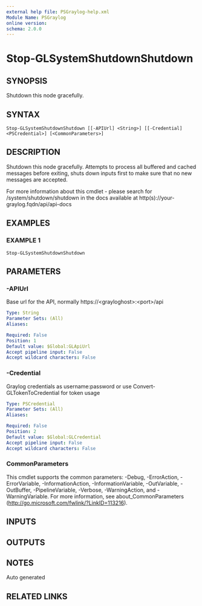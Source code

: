 ```yaml
---
external help file: PSGraylog-help.xml
Module Name: PSGraylog
online version:
schema: 2.0.0
---
```


# Stop-GLSystemShutdownShutdown

## SYNOPSIS
Shutdown this node gracefully.

## SYNTAX

```
Stop-GLSystemShutdownShutdown [[-APIUrl] <String>] [[-Credential] <PSCredential>] [<CommonParameters>]
```

## DESCRIPTION
Shutdown this node gracefully.
Attempts to process all buffered and cached messages before exiting, shuts down inputs first to make sure that no new messages are accepted.

For more information about this cmdlet - please search for /system/shutdown/shutdown in the docs available at http(s)://your-graylog.fqdn/api/api-docs

## EXAMPLES

### EXAMPLE 1
```
Stop-GLSystemShutdownShutdown
```

## PARAMETERS

### -APIUrl
Base url for the API, normally https://\<grayloghost\>:\<port\>/api

```yaml
Type: String
Parameter Sets: (All)
Aliases:

Required: False
Position: 1
Default value: $Global:GLApiUrl
Accept pipeline input: False
Accept wildcard characters: False
```

### -Credential
Graylog credentials as username:password or use Convert-GLTokenToCredential for token usage

```yaml
Type: PSCredential
Parameter Sets: (All)
Aliases:

Required: False
Position: 2
Default value: $Global:GLCredential
Accept pipeline input: False
Accept wildcard characters: False
```

### CommonParameters
This cmdlet supports the common parameters: -Debug, -ErrorAction, -ErrorVariable, -InformationAction, -InformationVariable, -OutVariable, -OutBuffer, -PipelineVariable, -Verbose, -WarningAction, and -WarningVariable.
For more information, see about_CommonParameters (http://go.microsoft.com/fwlink/?LinkID=113216).

## INPUTS

## OUTPUTS

## NOTES
Auto generated

## RELATED LINKS
